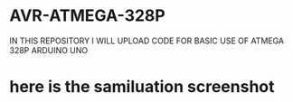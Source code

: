 # AVR-ATMEGA-328P
IN THIS REPOSITORY I WILL UPLOAD CODE FOR BASIC USE OF ATMEGA 328P ARDUINO UNO 
# here is the samiluation screenshot 
